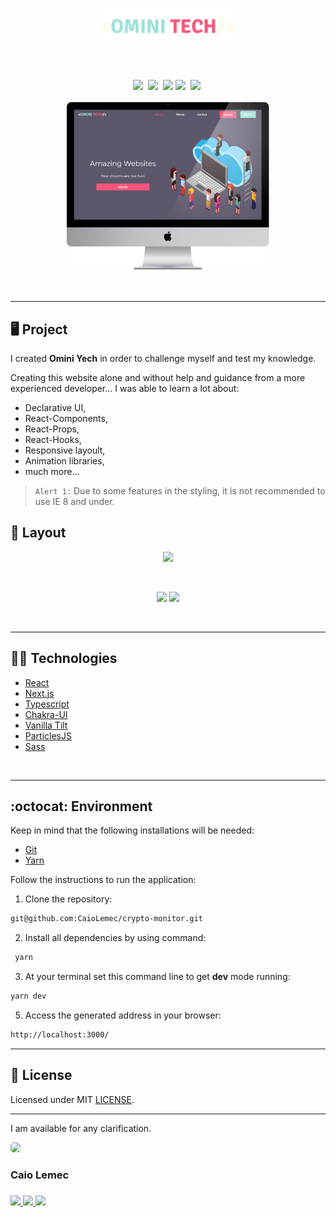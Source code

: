 <h1 align="center">
    <img alt="logo" title="OmniTech" src="./public/images/logo.png" width="45%" />
</h1>
<br>
<p align="center">
  <a href="#desktop_computer-project"><img src="https://img.shields.io/static/v1?label=&message=Project&color=F7567C&style=for-the-badge&logo=Next.js"/></a>&nbsp;
  <a href="#nail_care-layout"><img src="https://img.shields.io/static/v1?label=&message=Layout&color=F7567C&style=for-the-badge&logo=CSS3"/></a>&nbsp;
  <a href="#technologist-technologies"><img src="https://img.shields.io/static/v1?label=&message=Technologies&color=F7567C&style=for-the-badge&logo=Jamstack"/></a>
  <a href="#octocat-environment"><img src="https://img.shields.io/static/v1?label=&message=Environment&color=F7567C&style=for-the-badge&logo=visual-studio-code"/></a>&nbsp;
  <a href="#bookmark_tabs-license"><img src="https://img.shields.io/static/v1?label=&message=License&color=F7567C&style=for-the-badge&logo=LibreOffice"/></a>&nbsp;
</p>

<p align="center">
 <img alt="mockup" src="./public/images/mockup.png" width="65%">
</p>

<br>
<hr>

## :desktop_computer: Project

I created <strong>Omini Yech</strong> in order to challenge myself and test my knowledge.

Creating this website alone and without help and guidance from a more experienced developer... I was able to learn a lot about:

- Declarative UI,
- React-Components,
- React-Props,
- React-Hooks,
- Responsive layoult,
- Animation libraries,
- much more...

>`Alert 1:` Due to some features in the styling, it is not recommended to use IE 8 and under. <br>

## :nail_care: Layout
<p align="center">
<img src="./public/images/layoult.gif" width="50%"/>

</p>
<br>
<p align="center">
<img src="./public/images/layoult2.gif" width="39.3%"/>
<img src="./public/images/layoult3.gif" width="20%"/>
</p>
<br>
<hr>

## :technologist: Technologies

- [React](https://pt-br.reactjs.org/)
- [Next.js](https://nextjs.org/)
- [Typescript](https://www.typescriptlang.org/)
- [Chakra-UI](https://chakra-ui.com/)
- [Vanilla Tilt](https://micku7zu.github.io/vanilla-tilt.js/)
- [ParticlesJS](https://vincentgarreau.com/particles.js/)
- [Sass](https://sass-lang.com/)

<br>
<hr>

## :octocat: Environment

Keep in mind that the following installations will be needed:

- [Git](https://git-scm.com/book/pt-br/v2/Come%C3%A7ando-Instalando-o-Git)
- [Yarn](https://classic.yarnpkg.com/en/docs/install/#debian-stable)

Follow the instructions to run the application:

1. Clone the repository: 
```bash 
git@github.com:CaioLemec/crypto-monitor.git
```
2. Install all dependencies by using command:
```bash
 yarn
 ```
3. At your terminal set this command line to get <strong>dev</strong> mode running:
```bash
yarn dev
```
5. Access the generated address in your browser:
```bash
http://localhost:3000/
```
<hr>

## :bookmark_tabs: License

Licensed under MIT [LICENSE](./LICENSE.md).

<hr>

I am available for any clarification. 
    
<img style="border-radius: 30%;" src="https://avatars3.githubusercontent.com/u/59886891?s=460&v=4" width="75px;"/>
<h3>Caio Lemec<h3>
<a href="https://t.me/caiolemec"><img src="https://img.shields.io/badge/Telegram-F7567C?style=for-the-badge&logo=telegram&logoColor=white"/>
<a href="mailto:caiolemec@gmail.com"><img src="https://img.shields.io/static/v1?label=&message=E-mail&color=F7567C&style=for-the-badge&logo=Gmail"/>
<a href="https://www.linkedin.com/in/caiolemec/"><img src="https://img.shields.io/static/v1?label=&message=LinkedIn&color=F7567C&style=for-the-badge&logo=linkedin"/>
<br>
</p>